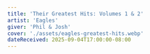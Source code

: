 ```yaml
---
title: 'Their Greatest Hits: Volumes 1 & 2'
artist: 'Eagles'
giver: 'Phil & Josh'
cover: './assets/eagles-greatest-hits.webp'
dateReceived: 2025-09-04T17:00:00-08:00
---
```

